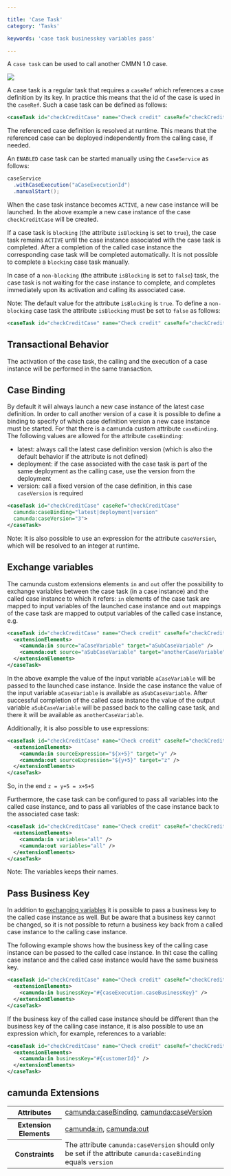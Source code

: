 ```yaml
---

title: 'Case Task'
category: 'Tasks'

keywords: 'case task businesskey variables pass'

---
```


A `case task` can be used to call another CMMN 1.0 case.

<img class="img-responsive" src="ref:asset:/assets/cmmn/case-task.png"/>

A case task is a regular task that requires a `caseRef` which references a case definition by its key. In practice this means that the id of the case is used in the `caseRef`. Such a case task can be defined as follows:

```xml
<caseTask id="checkCreditCase" name="Check credit" caseRef="checkCreditCase" />
```

The referenced case definition is resolved at runtime. This means that the referenced case can be deployed independently from the calling case, if needed.

An `ENABLED` case task can be started manually using the `CaseService` as follows:

```java
caseService
  .withCaseExecution("aCaseExecutionId")
  .manualStart();
```

When the case task instance becomes `ACTIVE`, a new case instance will be launched. In the above example a new case instance of the case `checkCreditCase` will be created.

If a case task is `blocking` (the attribute `isBlocking` is set to `true`), the case task remains `ACTIVE` until the case instance associated with the case task is completed. After a completion of the called case instance the corresponding case task will be completed automatically. It is not possible to complete a `blocking` case task manually.

In case of a `non-blocking` (the attribute `isBlocking` is set to `false`) task, the case task is not waiting for the case instance to complete, and completes immediately upon its activation and calling its associated case.

Note: The default value for the attribute `isBlocking` is `true`. To define a `non-blocking` case task the attribute `isBlocking` must be set to `false` as follows:

```xml
<caseTask id="checkCreditCase" name="Check credit" caseRef="checkCreditCase" isBlocking="false" />
```

## Transactional Behavior

The activation of the case task, the calling and the execution of a case instance will be performed in the same transaction.

## Case Binding

By default it will always launch a new case instance of the latest case definition. In order to call another version of a case it is possible to define a binding to specify of which case definition version a new case instance must be started. For that there is a camunda custom attribute `caseBinding`. The following values are allowed for the attribute `caseBinding`:

*   latest: always call the latest case definition version (which is also the default behavior if the attribute is not defined)
*   deployment: if the case associated with the case task is part of the same deployment as the calling case, use the version from the deployment
*   version: call a fixed version of the case definition, in this case `caseVersion` is required

```xml
<caseTask id="checkCreditCase" caseRef="checkCreditCase"
  camunda:caseBinding="latest|deployment|version"
  camunda:caseVersion="3">
</caseTask>
```

Note: It is also possible to use an expression for the attribute `caseVersion`, which will be resolved to an integer at runtime.

## Exchange variables

The camunda custom extensions elements `in` and `out` offer the possibility to exchange variables between the case task (in a case instance) and the called case instance to which it refers: `in` elements of the case task are mapped to input variables of the launched case instance and `out` mappings of the case task are mapped to output variables of the called case instance, e.g.

```xml
<caseTask id="checkCreditCase" name="Check credit" caseRef="checkCreditCase">
  <extensionElements>
    <camunda:in source="aCaseVariable" target="aSubCaseVariable" />
    <camunda:out source="aSubCaseVariable" target="anotherCaseVariable" />
  </extensionElements>
</caseTask>
```

In the above example the value of the input variable `aCaseVariable` will be passed to the launched case instance. Inside the case instance the value of the input variable `aCaseVariable` is available as `aSubCaseVariable`. After successful completion of the called case instance the value of the output variable `aSubCaseVariable` will be passed back to the calling case task, and there it will be available as `anotherCaseVariable`.

Additionally, it is also possible to use expressions:

```xml
<caseTask id="checkCreditCase" name="Check credit" caseRef="checkCreditCase">
  <extensionElements>
    <camunda:in sourceExpression="${x+5}" target="y" />
    <camunda:out sourceExpression="${y+5}" target="z" />
  </extensionElements>
</caseTask>
```

So, in the end `z = y+5 = x+5+5`

Furthermore, the case task can be configured to pass all variables into the called case instance, and to pass all variables of the case instance back to the associated case task:

```xml
<caseTask id="checkCreditCase" name="Check credit" caseRef="checkCreditCase">
  <extensionElements>
    <camunda:in variables="all" />
    <camunda:out variables="all" />
  </extensionElements>
</caseTask>
```

Note: The variables keeps their names.


## Pass Business Key

In addition to [exchanging variables](#tasks-case-task-exchange-variables) it is possible to pass a business key to the called case instance as well. But be aware that a business key cannot be changed, so it is not possible to return a business key back from a called case instance to the calling case instance.

The following example shows how the business key of the calling case instance can be passed to the called case instance. In thit case the calling case instance and the called case instance would have the same business key.

```xml
<caseTask id="checkCreditCase" name="Check credit" caseRef="checkCreditCase">
  <extensionElements>
    <camunda:in businessKey="#{caseExecution.caseBusinessKey}" />
  </extensionElements>
</caseTask>
```

If the business key of the called case instance should be different than the business key of the calling case instance, it is also possible to use an expression which, for example, references to a variable:

```xml
<caseTask id="checkCreditCase" name="Check credit" caseRef="checkCreditCase">
  <extensionElements>
    <camunda:in businessKey="#{customerId}" />
  </extensionElements>
</caseTask>
```

## camunda Extensions

<table class="table table-striped">
  <tr>
    <th>Attributes</th>
    <td>
      <a href="ref:#custom-extensions-camunda-extension-attributes-camundacasebinding">camunda:caseBinding</a>,
      <a href="ref:#custom-extensions-camunda-extension-attributes-camundacaseversion">camunda:caseVersion</a>
    </td>
  </tr>
  <tr>
    <th>Extension Elements</th>
    <td>
      <a href="ref:#custom-extensions-camunda-extension-elements-camundain">camunda:in</a>,
      <a href="ref:#custom-extensions-camunda-extension-elements-camundaout">camunda:out</a>
    </td>
  </tr>
  <tr>
    <th>Constraints</th>
    <td>
      The attribute <code>camunda:caseVersion</code> should only be set if
      the attribute <code>camunda:caseBinding</code> equals <code>version</code>
    </td>
  </tr>
</table>
